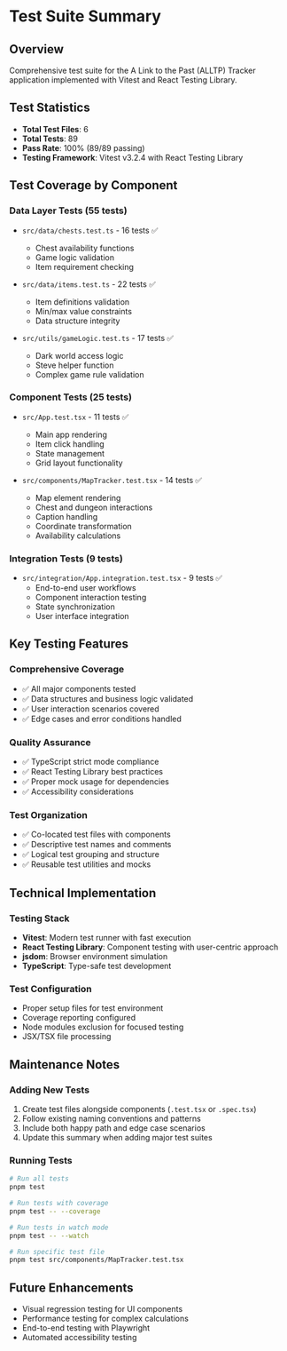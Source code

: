 # Test Suite Summary

## Overview
Comprehensive test suite for the A Link to the Past (ALLTP) Tracker application implemented with Vitest and React Testing Library.

## Test Statistics
- **Total Test Files**: 6
- **Total Tests**: 89
- **Pass Rate**: 100% (89/89 passing)
- **Testing Framework**: Vitest v3.2.4 with React Testing Library

## Test Coverage by Component

### Data Layer Tests (55 tests)
- `src/data/chests.test.ts` - 16 tests ✅
  - Chest availability functions
  - Game logic validation
  - Item requirement checking

- `src/data/items.test.ts` - 22 tests ✅
  - Item definitions validation
  - Min/max value constraints
  - Data structure integrity

- `src/utils/gameLogic.test.ts` - 17 tests ✅
  - Dark world access logic
  - Steve helper function
  - Complex game rule validation

### Component Tests (25 tests)
- `src/App.test.tsx` - 11 tests ✅
  - Main app rendering
  - Item click handling
  - State management
  - Grid layout functionality

- `src/components/MapTracker.test.tsx` - 14 tests ✅
  - Map element rendering
  - Chest and dungeon interactions
  - Caption handling
  - Coordinate transformation
  - Availability calculations

### Integration Tests (9 tests)
- `src/integration/App.integration.test.tsx` - 9 tests ✅
  - End-to-end user workflows
  - Component interaction testing
  - State synchronization
  - User interface integration

## Key Testing Features

### Comprehensive Coverage
- ✅ All major components tested
- ✅ Data structures and business logic validated
- ✅ User interaction scenarios covered
- ✅ Edge cases and error conditions handled

### Quality Assurance
- ✅ TypeScript strict mode compliance
- ✅ React Testing Library best practices
- ✅ Proper mock usage for dependencies
- ✅ Accessibility considerations

### Test Organization
- ✅ Co-located test files with components
- ✅ Descriptive test names and comments
- ✅ Logical test grouping and structure
- ✅ Reusable test utilities and mocks

## Technical Implementation

### Testing Stack
- **Vitest**: Modern test runner with fast execution
- **React Testing Library**: Component testing with user-centric approach
- **jsdom**: Browser environment simulation
- **TypeScript**: Type-safe test development

### Test Configuration
- Proper setup files for test environment
- Coverage reporting configured
- Node modules exclusion for focused testing
- JSX/TSX file processing

## Maintenance Notes

### Adding New Tests
1. Create test files alongside components (`.test.tsx` or `.spec.tsx`)
2. Follow existing naming conventions and patterns
3. Include both happy path and edge case scenarios
4. Update this summary when adding major test suites

### Running Tests
```bash
# Run all tests
pnpm test

# Run tests with coverage
pnpm test -- --coverage

# Run tests in watch mode
pnpm test -- --watch

# Run specific test file
pnpm test src/components/MapTracker.test.tsx
```

## Future Enhancements
- Visual regression testing for UI components
- Performance testing for complex calculations
- End-to-end testing with Playwright
- Automated accessibility testing
